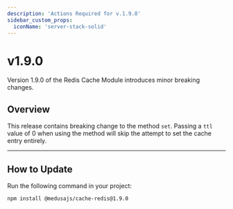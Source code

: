 ```yaml
---
description: 'Actions Required for v.1.9.0'
sidebar_custom_props:
  iconName: 'server-stack-solid'
---
```


# v1.9.0

Version 1.9.0 of the Redis Cache Module introduces minor breaking changes.

## Overview

This release contains breaking change to the method `set`. Passing a `ttl` value of 0 when using the method will skip the attempt to set the cache entry entirely.

---

## How to Update

Run the following command in your project:

```bash npm2yarn
npm install @medusajs/cache-redis@1.9.0
```